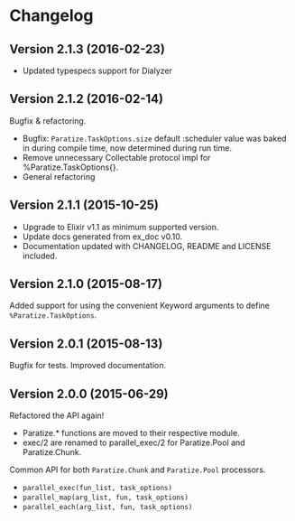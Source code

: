 Changelog
====

## Version 2.1.3 (2016-02-23)

* Updated typespecs support for Dialyzer


## Version 2.1.2 (2016-02-14)

Bugfix & refactoring.

* Bugfix: `Paratize.TaskOptions.size` default :scheduler value was baked in
  during compile time, now determined during run time.
* Remove unnecessary Collectable protocol impl for %Paratize.TaskOptions{}.
* General refactoring


## Version 2.1.1 (2015-10-25)

* Upgrade to Elixir v1.1 as minimum supported version.
* Update docs generated from ex_doc v0.10.
* Documentation updated with CHANGELOG, README and LICENSE included.


## Version 2.1.0 (2015-08-17)

Added support for using the convenient Keyword arguments to define `%Paratize.TaskOptions`.


## Version 2.0.1 (2015-08-13)

Bugfix for tests. Improved documentation.


## Version 2.0.0 (2015-06-29)

Refactored the API again!

* Paratize.* functions are moved to their respective module.
* exec/2 are renamed to parallel_exec/2 for Paratize.Pool and Paratize.Chunk.

Common API for both `Paratize.Chunk` and `Paratize.Pool` processors.

* `parallel_exec(fun_list, task_options)`
* `parallel_map(arg_list, fun, task_options)`
* `parallel_each(arg_list, fun, task_options)`
